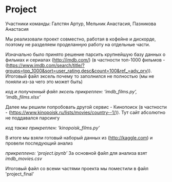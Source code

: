# Project
Участники команды: Галстян Артур, Мельник Анастасия, Пазникова Анастасия

Мы реализовали проект совместно, работая в кофейне и дискорде, поэтому не разделяем проделанную работу на отдельные части.

Изначально было принято решение парсить крупнейшую базу данных о фильмах и сериалах (http://imdb.com/) (в частности топ-1000 фильмов - (https://www.imdb.com/search/title/?groups=top_1000&sort=user_rating,desc&count=100&ref_=adv_prv)). Итоговый файл эксель почему то заполнился не полностью (мы не поняли из-за чего это может быть) 

*код и полученный файл эксель прикреплен: ‘imdb_films.py’, ‘imdb_films.xlsx’*

Далее мы решили попробовать другой сервис - Кинопоиск (в частности - (https://www.kinopoisk.ru/lists/movies/country--1/)). Тут сайт абсолютно не поддавался парсингу

*код также прикреплен: ‘kinopoisk_films.py’*

В итоге мы взяли готовый наборый данных из (http://kaggle.com) и провели последующий анализ

*прикреплено: ‘project.ipynb’* 
За основной файл для анализа взят *imdb_movies.csv*

Итоговый файл со всеми частями проекта мы поместили в файл 'project_final'
